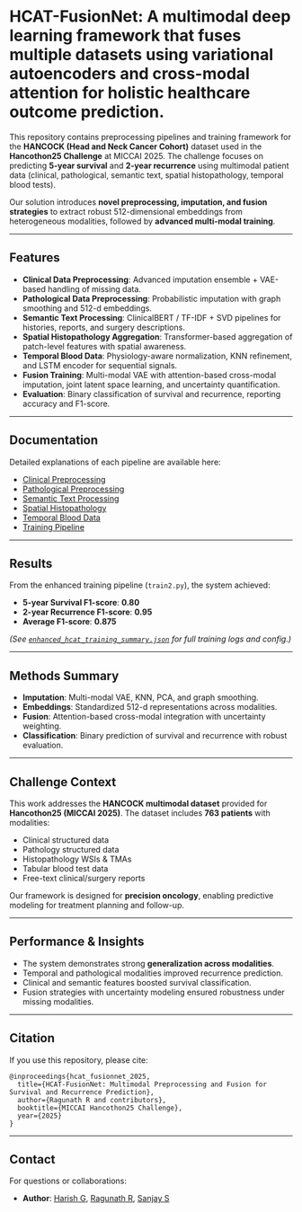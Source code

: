 # HCAT-FusionNet: A multimodal deep learning framework that fuses multiple datasets using variational autoencoders and cross-modal attention for holistic healthcare outcome prediction.

This repository contains preprocessing pipelines and training framework for the **HANCOCK (Head and Neck Cancer Cohort)** dataset used in the **Hancothon25 Challenge** at MICCAI 2025. The challenge focuses on predicting **5-year survival** and **2-year recurrence** using multimodal patient data (clinical, pathological, semantic text, spatial histopathology, temporal blood tests).

Our solution introduces **novel preprocessing, imputation, and fusion strategies** to extract robust 512-dimensional embeddings from heterogeneous modalities, followed by **advanced multi-modal training**.

---

## Features

* **Clinical Data Preprocessing**: Advanced imputation ensemble + VAE-based handling of missing data.
* **Pathological Data Preprocessing**: Probabilistic imputation with graph smoothing and 512-d embeddings.
* **Semantic Text Processing**: ClinicalBERT / TF-IDF + SVD pipelines for histories, reports, and surgery descriptions.
* **Spatial Histopathology Aggregation**: Transformer-based aggregation of patch-level features with spatial awareness.
* **Temporal Blood Data**: Physiology-aware normalization, KNN refinement, and LSTM encoder for sequential signals.
* **Fusion Training**: Multi-modal VAE with attention-based cross-modal imputation, joint latent space learning, and uncertainty quantification.
* **Evaluation**: Binary classification of survival and recurrence, reporting accuracy and F1-score.

---



## Documentation

Detailed explanations of each pipeline are available here:

* [Clinical Preprocessing](https://github.com/Ragu-123/hcat-fusionnet/blob/main/Documentation/clinical.md)
* [Pathological Preprocessing](https://github.com/Ragu-123/hcat-fusionnet/blob/main/Documentation/pathological.md)
* [Semantic Text Processing](https://github.com/Ragu-123/hcat-fusionnet/blob/main/Documentation/semantic.md)
* [Spatial Histopathology](https://github.com/Ragu-123/hcat-fusionnet/blob/main/Documentation/spatial.md)
* [Temporal Blood Data](https://github.com/Ragu-123/hcat-fusionnet/blob/main/Documentation/temporal.md)
* [Training Pipeline](https://github.com/Ragu-123/hcat-fusionnet/blob/main/Documentation/train.md)

---

## Results

From the enhanced training pipeline (`train2.py`), the system achieved:

* **5-year Survival F1-score**: **0.80**
* **2-year Recurrence F1-score**: **0.95**
* **Average F1-score**: **0.875**

*(See [`enhanced_hcat_training_summary.json`](enhanced_hcat_training_summary.json) for full training logs and config.)*

---

## Methods Summary

* **Imputation**: Multi-modal VAE, KNN, PCA, and graph smoothing.
* **Embeddings**: Standardized 512-d representations across modalities.
* **Fusion**: Attention-based cross-modal integration with uncertainty weighting.
* **Classification**: Binary prediction of survival and recurrence with robust evaluation.

---

## Challenge Context

This work addresses the **HANCOCK multimodal dataset** provided for **Hancothon25 (MICCAI 2025)**. The dataset includes **763 patients** with modalities:

* Clinical structured data
* Pathology structured data
* Histopathology WSIs & TMAs
* Tabular blood test data
* Free-text clinical/surgery reports

Our framework is designed for **precision oncology**, enabling predictive modeling for treatment planning and follow-up.

---

## Performance & Insights

* The system demonstrates strong **generalization across modalities**.
* Temporal and pathological modalities improved recurrence prediction.
* Clinical and semantic features boosted survival classification.
* Fusion strategies with uncertainty modeling ensured robustness under missing modalities.

---

## Citation

If you use this repository, please cite:

```
@inproceedings{hcat_fusionnet_2025,
  title={HCAT-FusionNet: Multimodal Preprocessing and Fusion for Survival and Recurrence Prediction},
  author={Ragunath R and contributors},
  booktitle={MICCAI Hancothon25 Challenge},
  year={2025}
}
```

---

## Contact

For questions or collaborations:

* **Author**: [Harish G](https://github.com/Harish2404lll), [Ragunath R](https://github.com/Ragu-123), [Sanjay S](https://github.com/22002102)


